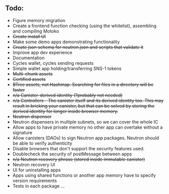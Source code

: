 ## Todo:

- Figure memory migration
- Create a frontend function checking (using the whitelist), assembling and compiling Motoko
- ~~Create install UI~~
- Make some demo apps demonstrating functionality
- ~~Create json schema for neutron.json and scripts that validate it~~
- Improve app dev experience
- Documentation
- Cycles wallet, cycles sending requests
- Simple wallet app holding/transferring SNS-1 tokens
- ~~Multi-chunk assets~~
- ~~Certified assets~~
- ~~BTree assets, not Hashmap. Searching for files in a directory will be faster~~
- ~~n/a Canister-derived identity (?probably not needed)~~
- ~~n/a Controllers - The canister itself and its derived identity too. This may result in bricking your canister, but that can be solved by storing the derived identity for longer inside browser memory.~~
- ~~Neutron dispenser~~
- Neutron dispensers in multiple subnets, so we can cover the whole IC
- Allow apps to have private memory no other app can overtake without a signature
- Allow canisters (DAOs) to sign Neutron app packages. Neutron should be able to verify authenticity
- Disable browsers that don't support the security features used.
- Doublecheck the security of postMessage between apps
- ~~n/a Neutron recovery phrase (stored inside immutable canister)~~
- Neutron recovery UI
- UI for uninstalling apps
- Apps using shared functions or another app memory have to specify version requirements
- Tests in each package
  ...

